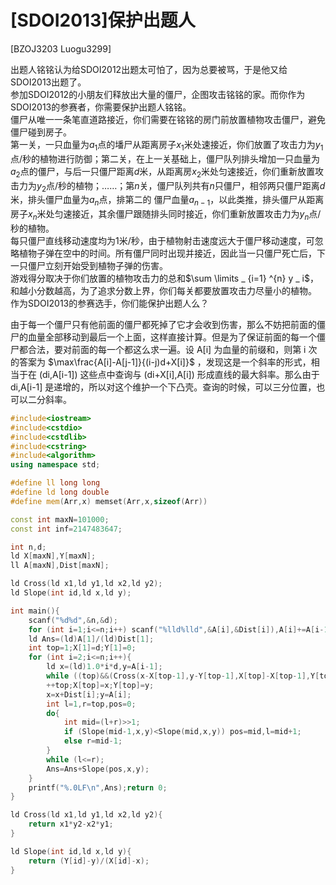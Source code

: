 # [SDOI2013]保护出题人
[BZOJ3203 Luogu3299]

出题人铭铭认为给SDOI2012出题太可怕了，因为总要被骂，于是他又给SDOI2013出题了。  
参加SDOI2012的小朋友们释放出大量的僵尸，企图攻击铭铭的家。而你作为SDOI2013的参赛者，你需要保护出题人铭铭。  
僵尸从唯一一条笔直道路接近，你们需要在铭铭的房门前放置植物攻击僵尸，避免僵尸碰到房子。  
第一关，一只血量为$a _ 1$点的墦尸从距离房子$x _ 1$米处速接近，你们放置了攻击力为$y _ 1$点/秒的植物进行防御；第二关，在上一关基础上，僵尸队列排头增加一只血量为$a _ 2$点的僵尸，与后一只僵尸距离$d$米，从距离房$x _ 2$米处匀速接近，你们重新放置攻击力为$y _ 2$点/秒的植物；……；第$n$关，僵尸队列共有$n$只僵尸，相邻两只僵尸距离$d$米，排头僵尸血量为$a _ n$点，排第二的 僵尸血量$a _ {n-1}$，以此类推，排头僵尸从距离房子$x _ n$米处匀速接近，其余僵尸跟随排头同时接近，你们重新放置攻击力为$y _ n$点/秒的植物。  
每只僵尸直线移动速度均为$1$米/秒，由于植物射击速度远大于僵尸移动速度，可忽略植物子弹在空中的时间。所有僵尸同时出现并接近，因此当一只僵尸死亡后，下一只僵尸立刻开始受到植物子弹的伤害。  
游戏得分取决于你们放置的植物攻击力的总和$\sum \limits  _ {i=1} ^{n} y _ i$，和越小分数越高，为了追求分数上界，你们每关都要放置攻击力尽量小的植物。  
作为SDOI2013的参赛选手，你们能保护出题人么？

由于每一个僵尸只有他前面的僵尸都死掉了它才会收到伤害，那么不妨把前面的僵尸的血量全部移动到最后一个上面，这样直接计算。但是为了保证前面的每一个僵尸都合法，要对前面的每一个都这么求一遍。设 A[i] 为血量的前缀和，则第 i 次的答案为 $\max\frac{A[i]-A[j-1]}{(i-j)d+X[i]}$ ，发现这是一个斜率的形式，相当于在 (di,A[i-1]) 这些点中查询与 (di+X[i],A[i]) 形成直线的最大斜率。那么由于 di,A[i-1] 是递增的，所以对这个维护一个下凸壳。查询的时候，可以三分位置，也可以二分斜率。

```cpp
#include<iostream>
#include<cstdio>
#include<cstdlib>
#include<cstring>
#include<algorithm>
using namespace std;

#define ll long long
#define ld long double
#define mem(Arr,x) memset(Arr,x,sizeof(Arr))

const int maxN=101000;
const int inf=2147483647;

int n,d;
ld X[maxN],Y[maxN];
ll A[maxN],Dist[maxN];

ld Cross(ld x1,ld y1,ld x2,ld y2);
ld Slope(int id,ld x,ld y);

int main(){
	scanf("%d%d",&n,&d);
	for (int i=1;i<=n;i++) scanf("%lld%lld",&A[i],&Dist[i]),A[i]+=A[i-1];
	ld Ans=(ld)A[1]/(ld)Dist[1];
	int top=1;X[1]=d;Y[1]=0;
	for (int i=2;i<=n;i++){
		ld x=(ld)1.0*i*d,y=A[i-1];
		while ((top)&&(Cross(x-X[top-1],y-Y[top-1],X[top]-X[top-1],Y[top]-Y[top-1]))>=0) top--;
		++top;X[top]=x;Y[top]=y;
		x=x+Dist[i];y=A[i];
		int l=1,r=top,pos=0;
		do{
			int mid=(l+r)>>1;
			if (Slope(mid-1,x,y)<Slope(mid,x,y)) pos=mid,l=mid+1;
			else r=mid-1;
		}
		while (l<=r);
		Ans=Ans+Slope(pos,x,y);
	}
	printf("%.0LF\n",Ans);return 0;
}

ld Cross(ld x1,ld y1,ld x2,ld y2){
	return x1*y2-x2*y1;
}

ld Slope(int id,ld x,ld y){
	return (Y[id]-y)/(X[id]-x);
}
```